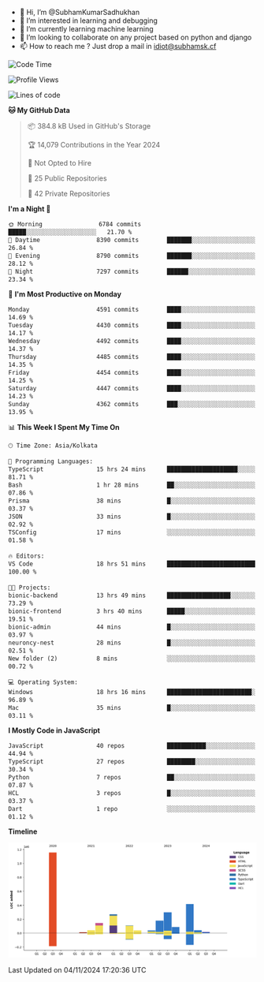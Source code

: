 - 👋 Hi, I’m @SubhamKumarSadhukhan
- 👀 I’m interested in learning and debugging
- 🌱 I’m currently learning machine learning
- 💞️ I’m looking to collaborate on any project based on python and django
- 📫 How to reach me ?
      Just drop a mail in idiot@subhamsk.cf

<!---
SubhamKumarSadhukhan/SubhamKumarSadhukhan is a ✨ special ✨ repository because its `README.md` (this file) appears on your GitHub profile.
You can click the Preview link to take a look at your changes.
--->


<!--START_SECTION:waka-->
![Code Time](http://img.shields.io/badge/Code%20Time-2%2C592%20hrs%2025%20mins-blue)

![Profile Views](http://img.shields.io/badge/Profile%20Views-4-blue)

![Lines of code](https://img.shields.io/badge/From%20Hello%20World%20I%27ve%20Written-2.8%20million%20lines%20of%20code-blue)

**🐱 My GitHub Data** 

> 📦 384.8 kB Used in GitHub's Storage 
 > 
> 🏆 14,079 Contributions in the Year 2024
 > 
> 🚫 Not Opted to Hire
 > 
> 📜 25 Public Repositories 
 > 
> 🔑 42 Private Repositories 
 > 
**I'm a Night 🦉** 

```text
🌞 Morning                6784 commits        █████░░░░░░░░░░░░░░░░░░░░   21.70 % 
🌆 Daytime                8390 commits        ███████░░░░░░░░░░░░░░░░░░   26.84 % 
🌃 Evening                8790 commits        ███████░░░░░░░░░░░░░░░░░░   28.12 % 
🌙 Night                  7297 commits        ██████░░░░░░░░░░░░░░░░░░░   23.34 % 
```
📅 **I'm Most Productive on Monday** 

```text
Monday                   4591 commits        ████░░░░░░░░░░░░░░░░░░░░░   14.69 % 
Tuesday                  4430 commits        ████░░░░░░░░░░░░░░░░░░░░░   14.17 % 
Wednesday                4492 commits        ████░░░░░░░░░░░░░░░░░░░░░   14.37 % 
Thursday                 4485 commits        ████░░░░░░░░░░░░░░░░░░░░░   14.35 % 
Friday                   4454 commits        ████░░░░░░░░░░░░░░░░░░░░░   14.25 % 
Saturday                 4447 commits        ████░░░░░░░░░░░░░░░░░░░░░   14.23 % 
Sunday                   4362 commits        ███░░░░░░░░░░░░░░░░░░░░░░   13.95 % 
```


📊 **This Week I Spent My Time On** 

```text
🕑︎ Time Zone: Asia/Kolkata

💬 Programming Languages: 
TypeScript               15 hrs 24 mins      ████████████████████░░░░░   81.71 % 
Bash                     1 hr 28 mins        ██░░░░░░░░░░░░░░░░░░░░░░░   07.86 % 
Prisma                   38 mins             █░░░░░░░░░░░░░░░░░░░░░░░░   03.37 % 
JSON                     33 mins             █░░░░░░░░░░░░░░░░░░░░░░░░   02.92 % 
TSConfig                 17 mins             ░░░░░░░░░░░░░░░░░░░░░░░░░   01.58 % 

🔥 Editors: 
VS Code                  18 hrs 51 mins      █████████████████████████   100.00 % 

🐱‍💻 Projects: 
bionic-backend           13 hrs 49 mins      ██████████████████░░░░░░░   73.29 % 
bionic-frontend          3 hrs 40 mins       █████░░░░░░░░░░░░░░░░░░░░   19.51 % 
bionic-admin             44 mins             █░░░░░░░░░░░░░░░░░░░░░░░░   03.97 % 
neuroncy-nest            28 mins             █░░░░░░░░░░░░░░░░░░░░░░░░   02.51 % 
New folder (2)           8 mins              ░░░░░░░░░░░░░░░░░░░░░░░░░   00.72 % 

💻 Operating System: 
Windows                  18 hrs 16 mins      ████████████████████████░   96.89 % 
Mac                      35 mins             █░░░░░░░░░░░░░░░░░░░░░░░░   03.11 % 
```

**I Mostly Code in JavaScript** 

```text
JavaScript               40 repos            ███████████░░░░░░░░░░░░░░   44.94 % 
TypeScript               27 repos            ████████░░░░░░░░░░░░░░░░░   30.34 % 
Python                   7 repos             ██░░░░░░░░░░░░░░░░░░░░░░░   07.87 % 
HCL                      3 repos             █░░░░░░░░░░░░░░░░░░░░░░░░   03.37 % 
Dart                     1 repo              ░░░░░░░░░░░░░░░░░░░░░░░░░   01.12 % 
```



**Timeline**

![Lines of Code chart](https://raw.githubusercontent.com/SubhamKumarSadhukhan/SubhamKumarSadhukhan/main/assets/bar_graph.png)


 Last Updated on 04/11/2024 17:20:36 UTC
<!--END_SECTION:waka-->

